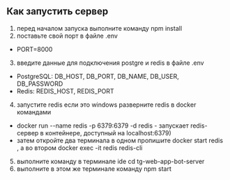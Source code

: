 ## Как запустить сервер
1. перед началом запуска выполните команду npm install
2. поставьте свой порт в файле .env
- PORT=8000
3. введите данные для подключения postgre и redis в файле .env
- PostgreSQL: DB_HOST, DB_PORT, DB_NAME, DB_USER, DB_PASSWORD
- Redis: REDIS_HOST, REDIS_PORT
4. запустите redis если это windows разверните redis в docker командами
-  docker run --name redis -p 6379:6379 -d redis - запускает redis-сервер в контейнере, доступный на localhost:6379)
- затем откройте два терминала в одном пропишите docker start redis , а во втором docker exec -it redis redis-cli
5. выполните команду в терминале ide cd tg-web-app-bot-server
6. выполните в этом же терминале команду npm start